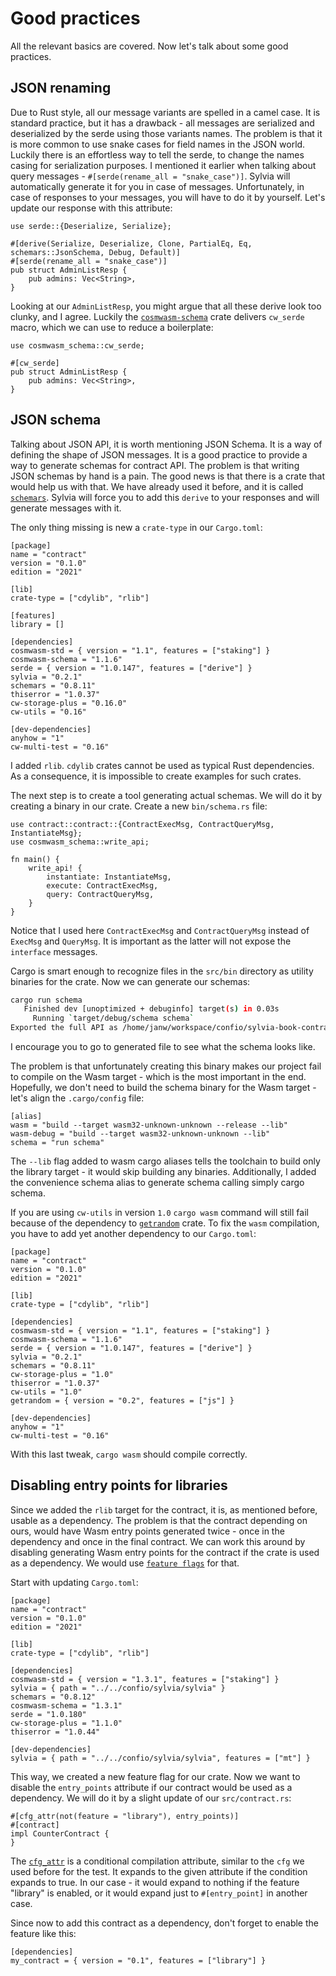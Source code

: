 # Good practices

All the relevant basics are covered. Now let's talk about some good practices.

## JSON renaming

Due to Rust style, all our message variants are spelled in a camel case. It is standard practice,
but it has a drawback - all messages are serialized and deserialized by the serde using those
variants names. The problem is that it is more common to use snake cases for field names in the
JSON world. Luckily there is an effortless way to tell the serde, to change the names casing for
serialization purposes. I mentioned it earlier when talking about query messages -
`#[serde(rename_all = "snake_case")]`. Sylvia will automatically generate it for you in case of
messages. Unfortunately, in case of responses to your messages, you will have to do it by yourself.
Let's update our response with this attribute:

```rust,noplayground
use serde::{Deserialize, Serialize};

#[derive(Serialize, Deserialize, Clone, PartialEq, Eq, schemars::JsonSchema, Debug, Default)]
#[serde(rename_all = "snake_case")]
pub struct AdminListResp {
    pub admins: Vec<String>,
}
```

Looking at our `AdminListResp`, you might argue that all these derive look too clunky, and I agree.
Luckily the [`cosmwasm-schema`](https://docs.rs/cosmwasm-schema/latest/cosmwasm_schema/index.html)
crate delivers `cw_serde` macro, which we can use to reduce a boilerplate:

```rust,noplayground
use cosmwasm_schema::cw_serde;

#[cw_serde]
pub struct AdminListResp {
    pub admins: Vec<String>,
}
```

## JSON schema

Talking about JSON API, it is worth mentioning JSON Schema. It is a way of defining the shape of
JSON messages. It is a good practice to provide a way to generate schemas for contract API.
The problem is that writing JSON schemas by hand is a pain. The good news is that there is a crate
that would help us with that. We have already used it before, and it is called
[`schemars`](https://docs.rs/schemars/latest/schemars/). Sylvia will force you to add this
`derive` to your responses and will generate messages with it.

The only thing missing is new a `crate-type` in our `Cargo.toml`:

```toml,noplayground
[package]
name = "contract"
version = "0.1.0"
edition = "2021"

[lib]
crate-type = ["cdylib", "rlib"]

[features]
library = []

[dependencies]
cosmwasm-std = { version = "1.1", features = ["staking"] }
cosmwasm-schema = "1.1.6"
serde = { version = "1.0.147", features = ["derive"] }
sylvia = "0.2.1"
schemars = "0.8.11"
thiserror = "1.0.37"
cw-storage-plus = "0.16.0"
cw-utils = "0.16"

[dev-dependencies]
anyhow = "1"
cw-multi-test = "0.16"
```

I added `rlib`. `cdylib` crates cannot be used as typical Rust dependencies. As a consequence, it is
impossible to create examples for such crates.

The next step is to create a tool generating actual schemas. We will do it by creating a binary in
our crate. Create a new `bin/schema.rs` file:

```rust,noplayground
use contract::contract::{ContractExecMsg, ContractQueryMsg, InstantiateMsg};
use cosmwasm_schema::write_api;

fn main() {
    write_api! {
        instantiate: InstantiateMsg,
        execute: ContractExecMsg,
        query: ContractQueryMsg,
    }
}
```

Notice that I used here `ContractExecMsg` and `ContractQueryMsg` instead of `ExecMsg` and `QueryMsg`.
It is important as the latter will not expose the `interface` messages.

Cargo is smart enough to recognize files in the `src/bin` directory as utility binaries for the crate.
Now we can generate our schemas:

```bash
cargo run schema
   Finished dev [unoptimized + debuginfo] target(s) in 0.03s
     Running `target/debug/schema schema`
Exported the full API as /home/janw/workspace/confio/sylvia-book-contract/schema/contract.json
```

I encourage you to go to generated file to see what the schema looks like.

The problem is that unfortunately creating this binary makes our project fail to compile on the Wasm
target - which is the most important in the end. Hopefully, we don't need to build the schema
binary for the Wasm target - let's align the `.cargo/config` file:

```toml,noplayground
[alias]
wasm = "build --target wasm32-unknown-unknown --release --lib"
wasm-debug = "build --target wasm32-unknown-unknown --lib"
schema = "run schema"
```

The `--lib` flag added to wasm cargo aliases tells the toolchain to build only the library target - it
would skip building any binaries. Additionally, I added the convenience schema alias to
generate schema calling simply cargo schema.

If you are using `cw-utils` in version `1.0` `cargo wasm` command will still fail because of the
dependency to [`getrandom`](https://docs.rs/getrandom/latest/getrandom/#) crate. To fix the
`wasm` compilation, you have to add yet another dependency to our `Cargo.toml`:

```toml,noplayground
[package]
name = "contract"
version = "0.1.0"
edition = "2021"

[lib]
crate-type = ["cdylib", "rlib"]

[dependencies]
cosmwasm-std = { version = "1.1", features = ["staking"] }
cosmwasm-schema = "1.1.6"
serde = { version = "1.0.147", features = ["derive"] }
sylvia = "0.2.1"
schemars = "0.8.11"
cw-storage-plus = "1.0"
thiserror = "1.0.37"
cw-utils = "1.0"
getrandom = { version = "0.2", features = ["js"] }

[dev-dependencies]
anyhow = "1"
cw-multi-test = "0.16"
```

With this last tweak, `cargo wasm` should compile correctly.

## Disabling entry points for libraries

Since we added the `rlib` target for the contract, it is, as mentioned before, usable as a
dependency. The problem is that the contract depending on ours, would have Wasm entry points
generated twice - once in the dependency and once in the final contract. We can work this around
by disabling generating Wasm entry points for the contract if the crate is used as a dependency.
We would use [`feature flags`](https://doc.rust-lang.org/cargo/reference/features.html) for that.

Start with updating `Cargo.toml`:

```toml,noplayground
[package]
name = "contract"
version = "0.1.0"
edition = "2021"

[lib]
crate-type = ["cdylib", "rlib"]

[dependencies]
cosmwasm-std = { version = "1.3.1", features = ["staking"] }
sylvia = { path = "../../confio/sylvia/sylvia" }
schemars = "0.8.12"
cosmwasm-schema = "1.3.1"
serde = "1.0.180"
cw-storage-plus = "1.1.0"
thiserror = "1.0.44"

[dev-dependencies]
sylvia = { path = "../../confio/sylvia/sylvia", features = ["mt"] }
```

This way, we created a new feature flag for our crate. Now we want to disable the `entry_points`
attribute if our contract would be used as a dependency. We will do it by a slight update of our
`src/contract.rs`:

```rust,noplayground
#[cfg_attr(not(feature = "library"), entry_points)]
#[contract]
impl CounterContract {
}
```

The [`cfg_attr`](https://doc.rust-lang.org/reference/conditional-compilation.html#the-cfg_attr-attribute)
is a conditional compilation attribute, similar to the `cfg` we used before for
the test. It expands to the given attribute if the condition expands to true. In our case - it would
expand to nothing if the feature "library" is enabled, or it would expand just to `#[entry_point]`
in another case.

Since now to add this contract as a dependency, don't forget to enable the feature like this:

```toml,noplayground
[dependencies]
my_contract = { version = "0.1", features = ["library"] }
```
